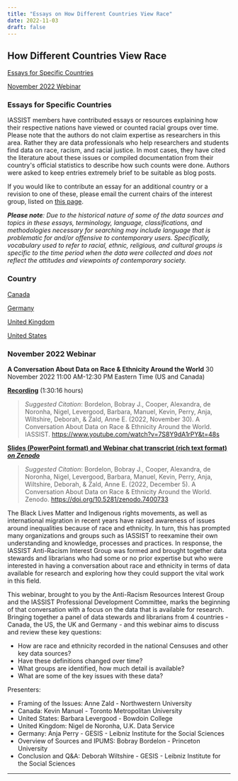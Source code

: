 ```yaml
---
title: "Essays on How Different Countries View Race"
date: 2022-11-03
draft: false
---
```


## How Different Countries View Race

[Essays for Specific Countries](/community/antiracismresources-ig/essays#essays)

[November 2022 Webinar](/community/antiracismresources-ig/essays#webinar)

### <a name="essays">Essays for Specific Countries</a>

IASSIST members have contributed essays or resources explaining how their respective nations have viewed or counted racial groups over time.  
Please note that the authors do not claim expertise as researchers in this area.  Rather they are data professionals who help researchers and 
students find data on race, racism, and racial justice. In most cases, they have cited the literature about these issues or compiled 
documentation from their country's official statistics to describe how such counts were done.  Authors were asked to keep entries extremely brief 
to be suitable as blog posts.

If you would like to contribute an essay for an additional country or a revision to one of these, please email the current chairs of the interest group, listed on [this page](/community/antiracism-resources).

***Please note**:  Due to the historical nature of some of the data sources and topics in these essays, terminology, language, classifications, and methodologies 
necessary for searching may include language that is problematic for and/or offensive to contemporary users. Specifically, vocabulary used to refer to racial, ethnic, 
religious, and cultural groups is specific to the time period when the data were collected and does not reflect the attitudes and viewpoints of contemporary society.* 

### Country

[Canada](/community/antiracismresources-ig/canada)

[Germany](/community/antiracismresources-ig/germany)

[United Kingdom](/community/antiracismresources-ig/uk)

[United States](/community/antiracismresources-ig/us)

### <a name="webinar">November 2022 Webinar</a>

**A Conversation About Data on Race & Ethnicity Around the World**
30 November 2022 11:00 AM-12:30 PM Eastern Time (US and Canada)

**[Recording](https://www.youtube.com/watch?v=7S8Y9dA1rPY&t=48s)** \(1:30:16 hours)

> *Suggested Citation*:  Bordelon, Bobray J., Cooper, Alexandra, de Noronha, Nigel, Levergood, Barbara, Manuel, Kevin, Perry, Anja, Wiltshire, Deborah, & Zald, Anne E. \(2022, November 30). A Conversation About Data on Race & Ethnicity Around the World. IASSIST.  https://www.youtube.com/watch?v=7S8Y9dA1rPY&t=48s

**[Slides \(PowerPoint format) and Webinar chat transcript \(rich text format) *on Zenodo*](https://doi.org/10.5281/zenodo.7400733)**

> *Suggested Citation*:  Bordelon, Bobray J., Cooper, Alexandra, de Noronha, Nigel, Levergood, Barbara, Manuel, Kevin, Perry, Anja, Wiltshire, Deborah, & Zald, Anne E. \(2022, December 5). A Conversation About Data on Race & Ethnicity Around the World. Zenodo. https://doi.org/10.5281/zenodo.7400733

The Black Lives Matter and Indigenous rights movements, as well as international migration in recent years have raised awareness of issues around inequalities because of race and ethnicity. In turn, this has prompted many organizations and groups such as IASSIST to reexamine their own understanding and knowledge, processes and practices. In response, the IASSIST Anti-Racism Interest Group was formed and brought together data stewards and librarians who had some or no prior expertise but who were interested in having a conversation about race and ethnicity in terms of data available for research and exploring how they could support the vital work in this field.

This webinar, brought to you by the Anti-Racism Resources Interest Group and the IASSIST Professional Development Committee, marks the beginning of that conversation with a focus on the data that is available for research. Bringing together a panel of data stewards and librarians from 4 countries - Canada, the US, the UK and Germany - and this webinar aims to discuss and review these key questions:

- How are race and ethnicity recorded in the national Censuses and other key data sources?
- Have these definitions changed over time?
- What groups are identified, how much detail is available?
- What are some of the key issues with these data?


Presenters:
- Framing of the Issues: Anne Zald - Northwestern University
- Canada: Kevin Manuel - Toronto Metropolitan University
- United States: Barbara Levergood - Bowdoin College
- United Kingdom: Nigel de Noronha, U.K. Data Service
- Germany: Anja Perry - GESIS - Leibniz Institute for the Social Sciences
- Overview of Sources and IPUMS: Bobray Bordelon - Princeton University
- Conclusion and Q&A: Deborah Wiltshire - GESIS - Leibniz Institute for the Social Sciences
<hr>
